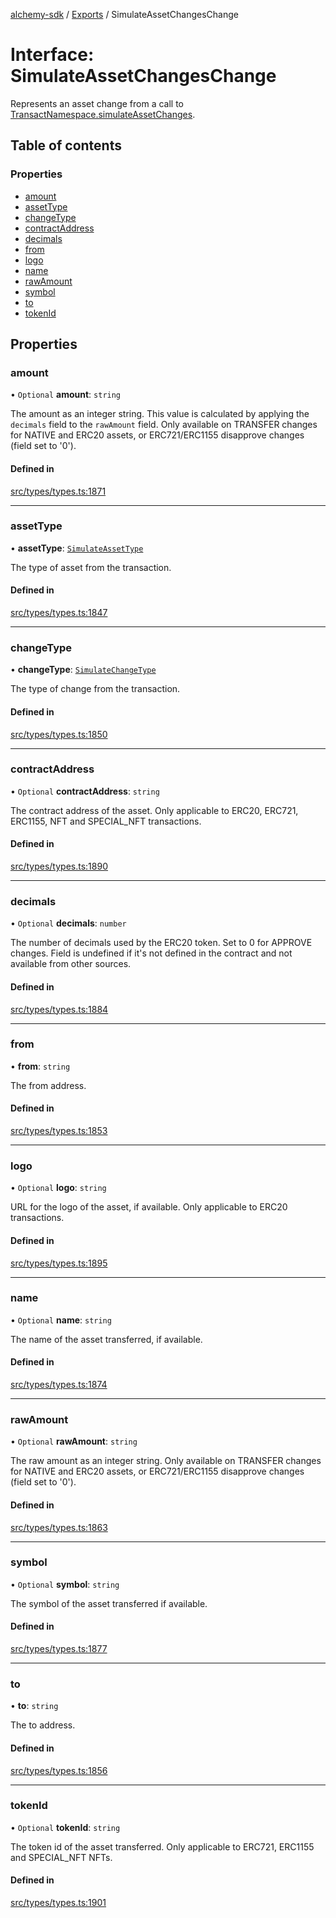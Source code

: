 [alchemy-sdk](../README.md) / [Exports](../modules.md) / SimulateAssetChangesChange

# Interface: SimulateAssetChangesChange

Represents an asset change from a call to
[TransactNamespace.simulateAssetChanges](../classes/TransactNamespace.md#simulateassetchanges).

## Table of contents

### Properties

- [amount](SimulateAssetChangesChange.md#amount)
- [assetType](SimulateAssetChangesChange.md#assettype)
- [changeType](SimulateAssetChangesChange.md#changetype)
- [contractAddress](SimulateAssetChangesChange.md#contractaddress)
- [decimals](SimulateAssetChangesChange.md#decimals)
- [from](SimulateAssetChangesChange.md#from)
- [logo](SimulateAssetChangesChange.md#logo)
- [name](SimulateAssetChangesChange.md#name)
- [rawAmount](SimulateAssetChangesChange.md#rawamount)
- [symbol](SimulateAssetChangesChange.md#symbol)
- [to](SimulateAssetChangesChange.md#to)
- [tokenId](SimulateAssetChangesChange.md#tokenid)

## Properties

### amount

• `Optional` **amount**: `string`

The amount as an integer string. This value is calculated by applying the
`decimals` field to the `rawAmount` field. Only available on TRANSFER
changes for NATIVE and ERC20 assets, or ERC721/ERC1155 disapprove changes
(field set to '0').

#### Defined in

[src/types/types.ts:1871](https://github.com/alchemyplatform/alchemy-sdk-js/blob/aeb51c8/src/types/types.ts#L1871)

___

### assetType

• **assetType**: [`SimulateAssetType`](../enums/SimulateAssetType.md)

The type of asset from the transaction.

#### Defined in

[src/types/types.ts:1847](https://github.com/alchemyplatform/alchemy-sdk-js/blob/aeb51c8/src/types/types.ts#L1847)

___

### changeType

• **changeType**: [`SimulateChangeType`](../enums/SimulateChangeType.md)

The type of change from the transaction.

#### Defined in

[src/types/types.ts:1850](https://github.com/alchemyplatform/alchemy-sdk-js/blob/aeb51c8/src/types/types.ts#L1850)

___

### contractAddress

• `Optional` **contractAddress**: `string`

The contract address of the asset. Only applicable to ERC20, ERC721,
ERC1155, NFT and SPECIAL_NFT transactions.

#### Defined in

[src/types/types.ts:1890](https://github.com/alchemyplatform/alchemy-sdk-js/blob/aeb51c8/src/types/types.ts#L1890)

___

### decimals

• `Optional` **decimals**: `number`

The number of decimals used by the ERC20 token. Set to 0 for APPROVE
changes. Field is undefined if it's not defined in the contract and not
available from other sources.

#### Defined in

[src/types/types.ts:1884](https://github.com/alchemyplatform/alchemy-sdk-js/blob/aeb51c8/src/types/types.ts#L1884)

___

### from

• **from**: `string`

The from address.

#### Defined in

[src/types/types.ts:1853](https://github.com/alchemyplatform/alchemy-sdk-js/blob/aeb51c8/src/types/types.ts#L1853)

___

### logo

• `Optional` **logo**: `string`

URL for the logo of the asset, if available. Only applicable to ERC20 transactions.

#### Defined in

[src/types/types.ts:1895](https://github.com/alchemyplatform/alchemy-sdk-js/blob/aeb51c8/src/types/types.ts#L1895)

___

### name

• `Optional` **name**: `string`

The name of the asset transferred, if available.

#### Defined in

[src/types/types.ts:1874](https://github.com/alchemyplatform/alchemy-sdk-js/blob/aeb51c8/src/types/types.ts#L1874)

___

### rawAmount

• `Optional` **rawAmount**: `string`

The raw amount as an integer string. Only available on TRANSFER changes for
NATIVE and ERC20 assets, or ERC721/ERC1155 disapprove changes (field set to
'0').

#### Defined in

[src/types/types.ts:1863](https://github.com/alchemyplatform/alchemy-sdk-js/blob/aeb51c8/src/types/types.ts#L1863)

___

### symbol

• `Optional` **symbol**: `string`

The symbol of the asset transferred if available.

#### Defined in

[src/types/types.ts:1877](https://github.com/alchemyplatform/alchemy-sdk-js/blob/aeb51c8/src/types/types.ts#L1877)

___

### to

• **to**: `string`

The to address.

#### Defined in

[src/types/types.ts:1856](https://github.com/alchemyplatform/alchemy-sdk-js/blob/aeb51c8/src/types/types.ts#L1856)

___

### tokenId

• `Optional` **tokenId**: `string`

The token id of the asset transferred. Only applicable to ERC721,
ERC1155 and SPECIAL_NFT NFTs.

#### Defined in

[src/types/types.ts:1901](https://github.com/alchemyplatform/alchemy-sdk-js/blob/aeb51c8/src/types/types.ts#L1901)

